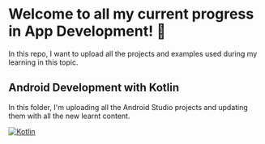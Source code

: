 # Welcome to all my current progress in App Development! 📱

In this repo, I want to upload all the projects and examples used during my learning in this topic.

## Android Development with Kotlin

In this folder, I'm uploading all the Android Studio projects and updating them with all the new learnt content.

[![Kotlin](https://raw.githubusercontent.com/javierortizmi/AppDevelopment/main/media/Kotlin_Header.png)]()
